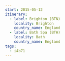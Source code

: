 ```yaml
---
start: 2015-05-12
itinerary:
  - label: Brighton (BTN)
    locality: Brighton
    country_name: England
  - label: Bath Spa (BTH)
    locality: Bath
    country_name: England
tags:
  - i4b71
---
```

